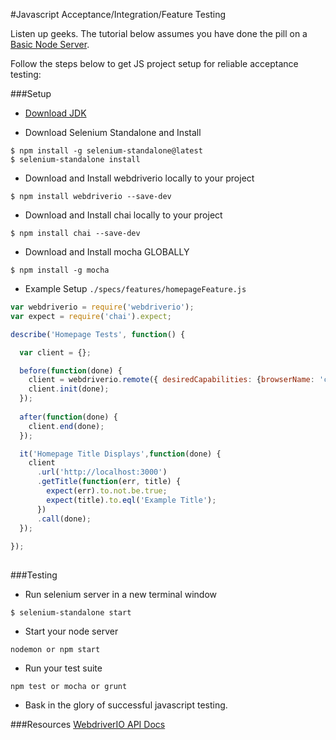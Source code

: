 #Javascript Acceptance/Integration/Feature Testing

Listen up geeks. The tutorial below assumes you have done the pill on a
[Basic Node Server](https://github.com/makersacademy/course/blob/master/node/basic_node_server.md).

Follow the steps below to get JS project setup for reliable acceptance testing:

###Setup

- [Download JDK](http://www.oracle.com/technetwork/java/javase/downloads/jdk8-downloads-2133151.html)

- Download Selenium Standalone and Install
```
$ npm install -g selenium-standalone@latest
$ selenium-standalone install
```
- Download and Install webdriverio locally to your project
```
$ npm install webdriverio --save-dev
```
- Download and Install chai locally to your project
```
$ npm install chai --save-dev
```
- Download and Install mocha GLOBALLY 
```
$ npm install -g mocha 
```
- Example Setup
```./specs/features/homepageFeature.js```

```javascript
var webdriverio = require('webdriverio');
var expect = require('chai').expect;

describe('Homepage Tests', function() {

  var client = {};

  before(function(done) {
    client = webdriverio.remote({ desiredCapabilities: {browserName: 'chrome'}   });
    client.init(done);
  });
 
  after(function(done) {
    client.end(done);
  });

  it('Homepage Title Displays',function(done) {
    client
      .url('http://localhost:3000')
      .getTitle(function(err, title) {
        expect(err).to.not.be.true;
        expect(title).to.eql('Example Title');
      }) 
      .call(done);
  });
   
});
 
```

###Testing

- Run selenium server in a new terminal window
```
$ selenium-standalone start
```
- Start your node server
```
nodemon or npm start
```
- Run your test suite
```
npm test or mocha or grunt
```
- Bask in the glory of successful javascript testing.

###Resources
[WebdriverIO API Docs](http://www.webdriver.io/api.html)

